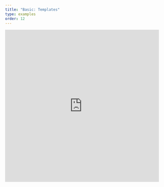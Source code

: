 ```yaml
---
title: "Basic: Templates"
type: examples
order: 12
---
```


<iframe width="100%" height="500" src="https://mozvr.github.io/aframe/examples/templates/" allowfullscreen="yes" frameborder="0"></iframe>
